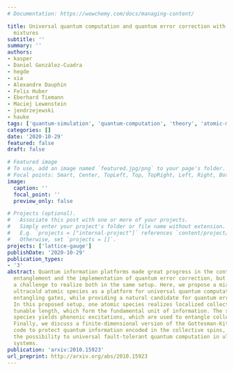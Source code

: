 ```yaml
---
# Documentation: https://wowchemy.com/docs/managing-content/

title: Universal quantum computation and quantum error correction with ultracold atomic
  mixtures
subtitle: ''
summary: ''
authors:
- kasper
- Daniel González-Cuadra
- hegde
- xia
- Alexandre Dauphin
- Felix Huber
- Eberhard Tiemann
- Maciej Lewenstein
- jendrzejewski
- hauke
tags: ['quantum-simulation', 'quantum-computation', 'theory', 'atomic-mixtures', 'kip']
categories: []
date: '2020-10-29'
featured: false
draft: false

# Featured image
# To use, add an image named `featured.jpg/png` to your page's folder.
# Focal points: Smart, Center, TopLeft, Top, TopRight, Left, Right, BottomLeft, Bottom, BottomRight.
image:
  caption: ''
  focal_point: ''
  preview_only: false

# Projects (optional).
#   Associate this post with one or more of your projects.
#   Simply enter your project's folder or file name without extension.
#   E.g. `projects = ["internal-project"]` references `content/project/deep-learning/index.md`.
#   Otherwise, set `projects = []`.
projects: ['lattice-gauge']
publishDate: '2020-10-29'
publication_types:
- '3'
abstract: Quantum information platforms made great progress in the control of many-body
  entanglement and the implementation of quantum error correction, but it remains
  a challenge to realize both in the same setup. Here, we propose a mixture of two
  ultracold atomic species as a platform for universal quantum computation with long-range
  entangling gates, while providing a natural candidate for quantum error-correction.
  In this proposed setup, one atomic species realizes localized collective spins of
  tunable length, which form the fundamental unit of information. The second atomic
  species yields phononic excitations, which are used to entangle collective spins.
  Finally, we discuss a finite-dimensional version of the Gottesman-Kitaev-Preskill
  code to protect quantum information encoded in the collective spins, opening up
  the possibility to universal fault-tolerant quantum computation in ultracold atom
  systems.
publication: 'arxiv:2010.15923'
url_preprint: http://arxiv.org/abs/2010.15923
---
```


